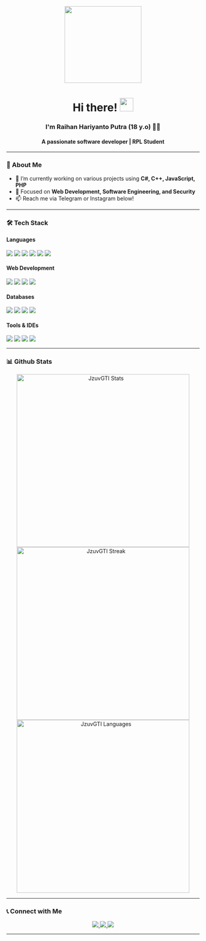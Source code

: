 <p align='center'>
  <a href="https://github.com/JzuvGTI">
    <img height="200" src="https://avatars.githubusercontent.com/u/70012176?v=4">
  </a>
</p>

<h1 align="center">Hi there! <img src="https://media.giphy.com/media/hvRJCLFzcasrR4ia7z/giphy.gif" width="35"></h1>

<h3 align="center">I'm <b>Raihan Hariyanto Putra</b> (18 y.o) 👨‍💻</h3>
<h4 align="center">A passionate software developer | RPL Student</h4>

---

### 🚀 About Me
- 🔭 I’m currently working on various projects using **C#, C++, JavaScript, PHP**
- 🎯 Focused on **Web Development, Software Engineering, and Security**
- 📫 Reach me via Telegram or Instagram below!

---

### 🛠️ Tech Stack
#### **Languages**
<p>
  <img src="https://img.shields.io/badge/JavaScript-323330?style=for-the-badge&logo=javascript&logoColor=F7DF1E">
  <img src="https://img.shields.io/badge/Typescript-ffffff?style=for-the-badge&logo=typescript&logoColor=1C88D1">
  <img src="https://img.shields.io/badge/Python-FFD43B?style=for-the-badge&logo=python&logoColor=blue">
  <img src="https://img.shields.io/badge/Go-00ADD8?style=for-the-badge&logo=go&logoColor=white">
  <img src="https://img.shields.io/badge/C++-00599C?style=for-the-badge&logo=cplusplus&logoColor=white">
  <img src="https://img.shields.io/badge/Java-e4000a?style=for-the-badge&logo=openjdk&logoColor=white">
</p>

#### **Web Development**
<p>
  <img src="https://img.shields.io/badge/HTML5-E34F26?style=for-the-badge&logo=html5&logoColor=white">
  <img src="https://img.shields.io/badge/CSS3-1572B6?style=for-the-badge&logo=css3&logoColor=white">
  <img src="https://img.shields.io/badge/Bootstrap-563D7C?style=for-the-badge&logo=bootstrap&logoColor=white">
  <img src="https://img.shields.io/badge/Tailwind%20CSS-22D3EE?style=for-the-badge&logo=tailwindcss&logoColor=white">
</p>

#### **Databases**
<p>
  <img src="https://img.shields.io/badge/MongoDB-2e2d2b?style=for-the-badge&logo=mongodb&logoColor=green">
  <img src="https://img.shields.io/badge/SQlite-65b2de?style=for-the-badge&logo=sqlite&logoColor=blue">
  <img src="https://img.shields.io/badge/MySQL-ffffff?style=for-the-badge&logo=mysql&logoColor=yellow">
  <img src="https://img.shields.io/badge/PostgreSQL-E5D32D?style=for-the-badge&logo=postgresql&logoColor=blue">
</p>

#### **Tools & IDEs**
<p>
  <img src="https://img.shields.io/badge/GitHub-020202.svg?style=for-the-badge&logo=github&logoColor=white">
  <img src="https://img.shields.io/badge/Docker-FFFFFF.svg?style=for-the-badge&logo=docker&logoColor=blue">
  <img src="https://img.shields.io/badge/Visual%20Studio%20Code-0078D7.svg?style=for-the-badge&logo=visual-studio-code&logoColor=white">
  <img src="https://img.shields.io/badge/JetBrains-FFA500.svg?style=for-the-badge&logo=jetbrains&logoColor=white">
</p>

---

### 📊 Github Stats
<p align="center">
  <img src="https://github-readme-stats.vercel.app/api?username=JzuvGTI&show_icons=true&theme=synthwave&hide_border=true" width="450" alt="JzuvGTI Stats"/>
  <img src="https://github-readme-streak-stats.herokuapp.com/?user=JzuvGTI&theme=synthwave&hide_border=true" width="450" alt="JzuvGTI Streak"/>
  <img src="https://github-readme-stats.vercel.app/api/top-langs/?username=JzuvGTI&layout=compact&theme=synthwave" width="450" alt="JzuvGTI Languages"/>
</p>

---

### 📞 Connect with Me
<p align="center">
  <a href="https://instagram.com/itsehan_" target="_blank">
    <img src="https://img.shields.io/badge/instagram-%2397169e.svg?style=for-the-badge&logo=instagram&logoColor=white">
  </a>
  <a href="https://t.me/JzuvGTI" target="_blank">
    <img src="https://img.shields.io/badge/telegram-%23184ccc.svg?style=for-the-badge&logo=telegram&logoColor=white">
  </a>
  <a href="https://wa.me/6285956640569" target="_blank">
    <img src="https://img.shields.io/badge/whatsapp-%2317ad1e.svg?style=for-the-badge&logo=whatsapp&logoColor=white">
  </a>
</p>

---
